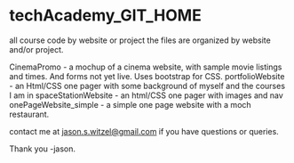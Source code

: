 # techAcademy_GIT_HOME
all course code by website or project
the files are organized by website and/or project.

CinemaPromo - a mochup of a cinema website, with sample movie listings and times. And forms not yet live. Uses bootstrap for CSS.
portfolioWebsite - an Html/CSS one pager with some background of myself and the courses I am in
spaceStationWebsite - an html/CSS one pager with images and nav
onePageWebsite_simple - a simple one page website with a moch restaurant.

contact me at jason.s.witzel@gmail.com if you have questions or queries. 

Thank you
-jason.
